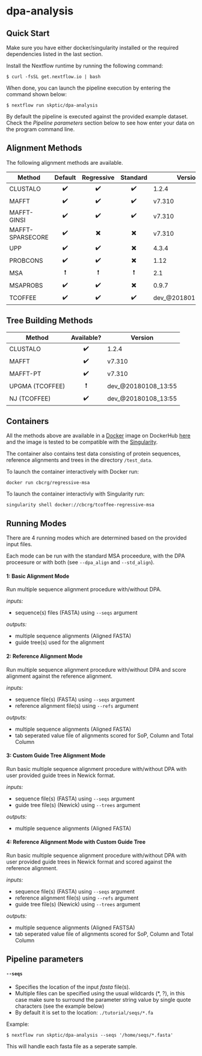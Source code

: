 # dpa-analysis


## Quick Start

Make sure you have either docker/singularity installed or the required dependencies listed in the last section.

Install the Nextflow runtime by running the following command:

    $ curl -fsSL get.nextflow.io | bash


When done, you can launch the pipeline execution by entering the command shown below:

    $ nextflow run skptic/dpa-analysis
    

By default the pipeline is executed against the provided example dataset. 
Check the *Pipeline parameters*  section below to see how enter your data on the program 
command line.     
    
## Alignment Methods

The following alignment methods are available. 

| Method | Default | Regressive | Standard | Version |
| --- | :---:  | :---:  | :---:  | ------- |
| CLUSTALO | :heavy_check_mark: | :heavy_check_mark: | :heavy_check_mark: | 1.2.4 |
| MAFFT | :heavy_check_mark: | :heavy_check_mark: |:heavy_check_mark: |v7.310 |
| MAFFT-GINSI |	:heavy_check_mark: |	:heavy_check_mark: |	:heavy_check_mark: |	v7.310 |
| MAFFT-SPARSECORE | :heavy_check_mark: | :heavy_multiplication_x: | :heavy_multiplication_x: | v7.310 |
| UPP |	:heavy_check_mark: |	:heavy_check_mark: |	:heavy_multiplication_x: |	4.3.4 |
| PROBCONS | :heavy_check_mark: | :heavy_check_mark: | :heavy_multiplication_x: | 1.12 |
| MSA |	:heavy_exclamation_mark: | :heavy_exclamation_mark: | :heavy_exclamation_mark: |	2.1 |
| MSAPROBS | :heavy_check_mark: | :heavy_check_mark: |:heavy_multiplication_x: |0.9.7 |
| TCOFFEE |	:heavy_check_mark: | :heavy_check_mark: | :heavy_check_mark: |	dev_@20180108_13:55 |

## Tree Building Methods

| Method | Available? | Version |
| --- | :---:  | ------- |
| CLUSTALO | :heavy_check_mark: | 1.2.4 |
| MAFFT | :heavy_check_mark: | v7.310 |
| MAFFT-PT | :heavy_check_mark: | v7.310 |
| UPGMA (TCOFFEE) | :heavy_exclamation_mark: | dev_@20180108_13:55  |
| NJ (TCOFFEE) |	:heavy_check_mark: |	dev_@20180108_13:55  |


## Containers

All the methods above are available in a [Docker](http://www.docker.com) image on DockerHub [here](https://hub.docker.com/r/cbcrg/regressive-msa/) and the image is tested to be compatible with the [Singularity](http://singularity.lbl.gov/).

The container also contains test data consisting of protein sequences, reference alignments and trees in the directory `/test_data`.

To launch the container interactively with Docker run:

`docker run cbcrg/regressive-msa`

To launch the container interactivly with Singularity run:

`singularity shell docker://cbcrg/tcoffee-regressive-msa`



## Running Modes

There are 4 running modes which are determined based on the provided input files.

Each mode can be run with the standard MSA proceedure, with the DPA proceesure or with both (see `--dpa_align` and `--std_align`).

#### 1: Basic Alignment Mode

Run multiple sequence alignment procedure with/without DPA.

*inputs:* 

* sequence(s) files (FASTA) using `--seqs` argument

*outputs:*

* multiple sequence alignments (Aligned FASTA) 
* guide tree(s) used for the alignment

#### 2: Reference Alignment Mode

Run multiple sequence alignment procedure with/without DPA and score alignment against the reference alignment.

*inputs:*

* sequence file(s) (FASTA) using `--seqs` argument
* reference alignment file(s) using `--refs` argument

*outputs:*

* multiple sequence alignments (Aligned FASTA)
* tab seperated value file of alignments scored for SoP, Column and Total Column

#### 3: Custom Guide Tree Alignment Mode

Run basic multiple sequence alignment procedure with/without DPA with user provided guide trees in Newick format.

*inputs:*

* sequence file(s) (FASTA) using `--seqs` argument
* guide tree file(s) (Newick) using `--trees` argument

*outputs:*

* multiple sequence alignments (Aligned FASTA)

#### 4: Reference Alignment Mode with Custom Guide Tree

Run basic multiple sequence alignment procedure with/without DPA with user provided guide trees in Newick format and scored against the reference alignment.

*inputs:*
 
* sequence file(s) (FASTA) using `--seqs` argument
* reference alignment file(s) using `--refs` argument
* guide tree file(s) (Newick) using `--trees` argument

*outputs:*

* multiple sequence alignments (Aligned FASTSA)
* tab seperated value file of alignments scored for SoP, Column and Total Column 

## Pipeline parameters

#### `--seqs` 
   
* Specifies the location of the input *fasta* file(s).
* Multiple files can be specified using the usual wildcards (*, ?), in this case make sure to surround the parameter string
  value by single quote characters (see the example below)
* By default it is set to the location: `./tutorial/seqs/*.fa`

Example: 

    $ nextflow run skptic/dpa-analysis --seqs '/home/seqs/*.fasta'

This will handle each fasta file as a seperate sample.

